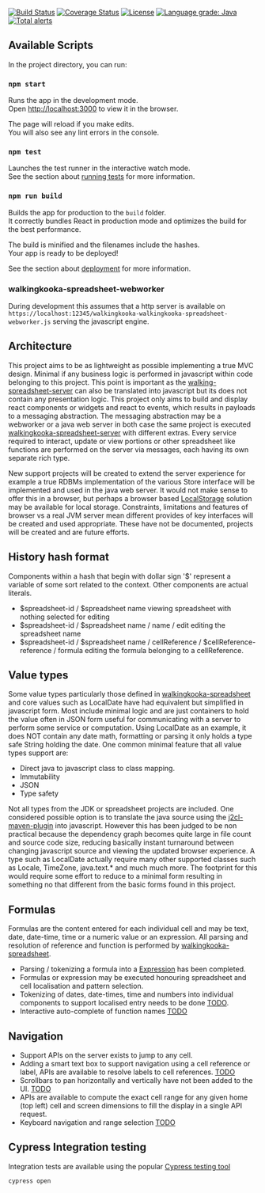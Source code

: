 [![Build Status](https://travis-ci.com/mP1/walkingkooka-spreadsheet-react.svg?branch=master)](https://travis-ci.com/mP1/walkingkooka-spreadsheet-react.svg?branch=master)
[![Coverage Status](https://coveralls.io/repos/github/mP1/walkingkooka-spreadsheet-react/badge.svg?branch=master)](https://coveralls.io/repos/github/mP1/walkingkooka-spreadsheet-react?branch=master)
[![License](https://img.shields.io/badge/License-Apache%202.0-blue.svg)](https://opensource.org/licenses/Apache-2.0)
[![Language grade: Java](https://img.shields.io/lgtm/grade/java/g/mP1/walkingkooka-spreadsheet-react.svg?logo=lgtm&logoWidth=18)](https://lgtm.com/projects/g/mP1/walkingkooka-spreadsheet-react/context:java)
[![Total alerts](https://img.shields.io/lgtm/alerts/g/mP1/walkingkooka-spreadsheet-react.svg?logo=lgtm&logoWidth=18)](https://lgtm.com/projects/g/mP1/walkingkooka-spreadsheet-react/alerts/)



## Available Scripts

In the project directory, you can run:

### `npm start`

Runs the app in the development mode.<br />
Open [http://localhost:3000](http://localhost:3000) to view it in the browser.

The page will reload if you make edits.<br />
You will also see any lint errors in the console.

### `npm test`

Launches the test runner in the interactive watch mode.<br />
See the section about [running tests](https://facebook.github.io/create-react-app/docs/running-tests) for more information.

### `npm run build`

Builds the app for production to the `build` folder.<br />
It correctly bundles React in production mode and optimizes the build for the best performance.

The build is minified and the filenames include the hashes.<br />
Your app is ready to be deployed!

See the section about [deployment](https://facebook.github.io/create-react-app/docs/deployment) for more information.


### walkingkooka-spreadsheet-webworker

During development this assumes that a http server is available on `https://localhost:12345/walkingkooka-walkingkooka-spreadsheet-webworker.js`
serving the javascript engine.



## Architecture
This project aims to be as lightweight as possible implementing a true MVC design. Minimal if any business logic is performed 
in javascript within code belonging to this project. This point is important as the [walking-spreadsheet-server](https://github.com/mP1/walkingkooka-spreadsheet-server) 
can also be translated into javascript but its does not contain any presentation logic. This project only aims to build
and display react components or widgets and react to events, which results in payloads to a messaging abstraction. The
messaging abstraction may be a webworker or a java web server in both case the same project is executed [walkingkooka-spreadsheet-server](https://github.com/mP1/walkingkooka-spreadsheet-server)
with different extras. Every service required to interact, update or view portions or other spreadsheet like functions
are performed on the server via messages, each having its own separate rich type.

New support projects will be created to extend the server experience for example a true RDBMs implementation of the various
Store interface will be implemented and used in the java web server. It would not make sense to offer this in a browser,
but perhaps a browser based [LocalStorage](https://developer.mozilla.org/en-US/docs/Web/API/Window/localStorage) solution
may be available for local storage. Constraints, limitations and features of browser vs a real JVM server mean different provides of key interfaces will be 
created and used appropriate. These have not be documented, projects will be created and are future efforts.



## History hash format

Components within a hash that begin with dollar sign '$' represent a variable of some sort related to the context. Other
components are actual literals.

- $spreadsheet-id / $spreadsheet name  viewing spreadsheet with nothing selected for editing
- $spreadsheet-id / $spreadsheet name / name / edit  editing the spreadsheet name
- $spreadsheet-id / $spreadsheet name / cellReference / $cellReference-reference / formula  editing the formula belonging to a cellReference. 


## Value types

Some value types particularly those defined in [walkingkooka-spreadsheet](https://github.com/mP1/walkingkooka-spreadsheet) and core values 
such as LocalDate have had equivalent but simplified in javascript form. Most include minimal logic and are just containers
to hold the value often in JSON form useful for communicating with a server to perform some service or computation. Using
LocalDate as an example, it does NOT contain any date math, formatting or parsing it only holds a type safe String holding the date.
One common minimal feature that all value types support are:

- Direct java to javascript class to class mapping.
- Immutability
- JSON
- Type safety

Not all types from the JDK or spreadsheet projects are included. One considered possible option is to translate the java 
source using the [j2cl-maven-plugin](https://github.com/mP1/j2cl-maven-plugin) into javascript. However this has been
judged to be non practical because the dependency graph becomes quite large in file count and source code size, reducing
basically instant turnaround between changing javascript source and viewing the updated browser experience. A type such
as LocalDate actually require many other supported classes such as Locale, TimeZone, java.text.* and much much more. The 
footprint for this would require some effort to reduce to a minimal form resulting in something no that different from the
basic forms found in this project.



## Formulas

Formulas are the content entered for each individual cell and may be text, date, date-time, time or a numeric value or an expression.
All parsing and resolution of reference and function is performed by [walkingkooka-spreadsheet](https://github.com/mP1/walkingkooka-spreadsheet).

- Parsing / tokenizing a formula into a [Expression](https://github.com/mP1/walkingkooka-tree/tree/master/src/main/java/walkingkooka/tree/expression) has been completed.
- Formulas or expression may be executed honouring spreadsheet and cell localisation and pattern selection.  
- Tokenizing of dates, date-times, time and numbers into individual components to support localised entry needs to be done [TODO](https://github.com/mP1/walkingkooka-spreadsheet/issues).
- Interactive auto-complete of function names [TODO](https://github.com/mP1/walkingkooka-spreadsheet-react/issues/556)



## Navigation

- Support APIs on the server exists to jump to any cell.
- Adding a smart text box to support navigation using a cell reference or label, APIs are available to resolve labels to cell references. [TODO](https://github.com/mP1/walkingkooka-spreadsheet-react/issues/557)
- Scrollbars to pan horizontally and vertically have not been added to the UI. [TODO](https://github.com/mP1/walkingkooka-spreadsheet-react/issues/324)
- APIs are available to compute the exact cell range for any given home (top left) cell and screen dimensions to fill the display in a single API request.
- Keyboard navigation and range selection [TODO](https://github.com/mP1/walkingkooka-spreadsheet-react/issues/315)



## Cypress Integration testing

Integration tests are available using the popular [Cypress testing tool](https://www.cypress.io/)

```bash
cypress open
```
